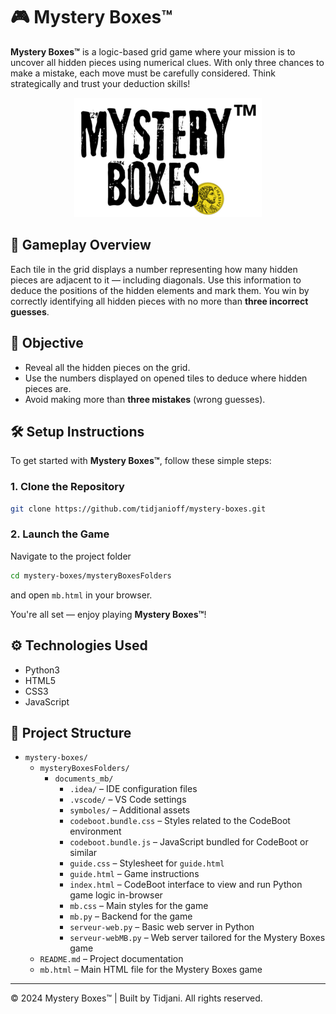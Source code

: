 # 🎮 Mystery Boxes™

**Mystery Boxes™** is a logic-based grid game where your mission is to uncover all hidden pieces using numerical clues. With only three chances to make a mistake, each move must be carefully considered. Think strategically and trust your deduction skills!

<p align="center">
  <img src="mysteryBoxesFolders/documents_mb/symboles/logoWObg.png">
</p>

## 🧠 Gameplay Overview

Each tile in the grid displays a number representing how many hidden pieces are adjacent to it — including diagonals. Use this information to deduce the positions of the hidden elements and mark them. You win by correctly identifying all hidden pieces with no more than **three incorrect guesses**.

## 🎯 Objective

- Reveal all the hidden pieces on the grid.
- Use the numbers displayed on opened tiles to deduce where hidden pieces are.
- Avoid making more than **three mistakes** (wrong guesses).

## 🛠️ Setup Instructions

To get started with **Mystery Boxes™**, follow these simple steps:

### 1. Clone the Repository
```bash
git clone https://github.com/tidjanioff/mystery-boxes.git
```
### 2. Launch the Game

Navigate to the project folder 

```bash
cd mystery-boxes/mysteryBoxesFolders
```
and open `mb.html` in your browser.

You're all set — enjoy playing **Mystery Boxes™**!



## ⚙️ Technologies Used

- Python3
- HTML5  
- CSS3  
- JavaScript


## 📁 Project Structure

- `mystery-boxes/`
  - `mysteryBoxesFolders/`
    - `documents_mb/`
      - `.idea/` – IDE configuration files
      - `.vscode/` – VS Code settings
      - `symboles/` – Additional assets
      - `codeboot.bundle.css` – Styles related to the CodeBoot environment
      - `codeboot.bundle.js` – JavaScript bundled for CodeBoot or similar
      - `guide.css` – Stylesheet for `guide.html`
      - `guide.html` – Game instructions
      - `index.html` – CodeBoot interface to view and run Python game logic in-browser
      - `mb.css` – Main styles for the game
      - `mb.py` – Backend for the game
      - `serveur-web.py` – Basic web server in Python
      - `serveur-webMB.py` – Web server tailored for the Mystery Boxes game
  - `README.md` – Project documentation
  - `mb.html` – Main HTML file for the Mystery Boxes game

---

© 2024 Mystery Boxes™ | Built by Tidjani. All rights reserved.
